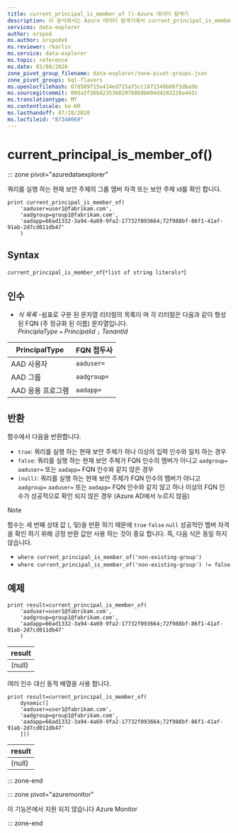 ```yaml
---
title: current_principal_is_member_of ()-Azure 데이터 탐색기
description: 이 문서에서는 Azure 데이터 탐색기에서 current_principal_is_member_of ()에 대해 설명 합니다.
services: data-explorer
author: orspod
ms.author: orspodek
ms.reviewer: rkarlin
ms.service: data-explorer
ms.topic: reference
ms.date: 03/09/2020
zone_pivot_group_filename: data-explorer/zone-pivot-groups.json
zone_pivot_groups: kql-flavors
ms.openlocfilehash: 67d589f15a414ed715a75cc1871549b06f3dba9b
ms.sourcegitcommit: 09da3f26b4235368297b8b9b604d4282228a443c
ms.translationtype: MT
ms.contentlocale: ko-KR
ms.lasthandoff: 07/28/2020
ms.locfileid: "87348669"
---
```

# <a name="current_principal_is_member_of"></a>current_principal_is_member_of()

::: zone pivot="azuredataexplorer"

쿼리를 실행 하는 현재 보안 주체의 그룹 멤버 자격 또는 보안 주체 id를 확인 합니다.

```kusto
print current_principal_is_member_of(
    'aaduser=user1@fabrikam.com', 
    'aadgroup=group1@fabrikam.com',
    'aadapp=66ad1332-3a94-4a69-9fa2-17732f093664;72f988bf-86f1-41af-91ab-2d7cd011db47'
    )
```

## <a name="syntax"></a>Syntax

`current_principal_is_member_of`(`*list of string literals*`)

## <a name="arguments"></a>인수

* *식 목록* -쉼표로 구분 된 문자열 리터럴의 목록이 며 각 리터럴은 다음과 같이 형성 된 FQN (주 정규화 된 이름) 문자열입니다.  
*PrinciplaType* `=` *Principalid* `;` *TenantId*

| PrincipalType   | FQN 접두사  |
|-----------------|-------------|
| AAD 사용자        | `aaduser=`  |
| AAD 그룹       | `aadgroup=` |
| AAD 응용 프로그램 | `aadapp=`   |

## <a name="returns"></a>반환
  
함수에서 다음을 반환합니다.
* `true`: 쿼리를 실행 하는 현재 보안 주체가 하나 이상의 입력 인수와 일치 하는 경우
* `false`: 쿼리를 실행 하는 현재 보안 주체가 FQN 인수의 멤버가 아니고 `aadgroup=` `aaduser=` 또는 `aadapp=` FQN 인수와 같지 않은 경우
* `(null)`: 쿼리를 실행 하는 현재 보안 주체가 FQN 인수의 멤버가 아니고 `aadgroup=` `aaduser=` 또는 `aadapp=` FQN 인수와 같지 않고 하나 이상의 FQN 인수가 성공적으로 확인 되지 않은 경우 (Azure AD에서 누르지 않음) 

> [!NOTE]
> 함수는 세 번째 상태 값 (, 및)을 반환 하기 때문에 `true` `false` `null` 성공적인 멤버 자격을 확인 하기 위해 긍정 반환 값만 사용 하는 것이 중요 합니다. 즉, 다음 식은 동일 하지 않습니다.
> 
> * `where current_principal_is_member_of('non-existing-group')`
> * `where current_principal_is_member_of('non-existing-group') != false` 


## <a name="example"></a>예제

<!-- csl: https://help.kusto.windows.net/Samples -->
```kusto
print result=current_principal_is_member_of(
    'aaduser=user1@fabrikam.com', 
    'aadgroup=group1@fabrikam.com',
    'aadapp=66ad1332-3a94-4a69-9fa2-17732f093664;72f988bf-86f1-41af-91ab-2d7cd011db47'
    )
```

| result |
|--------|
| (null) |

여러 인수 대신 동적 배열을 사용 합니다.

<!-- csl: https://help.kusto.windows.net/Samples -->
```kusto
print result=current_principal_is_member_of(
    dynamic([
    'aaduser=user1@fabrikam.com', 
    'aadgroup=group1@fabrikam.com',
    'aadapp=66ad1332-3a94-4a69-9fa2-17732f093664;72f988bf-86f1-41af-91ab-2d7cd011db47'
    ]))
```

| result |
|--------|
| (null) |

::: zone-end

::: zone pivot="azuremonitor"

이 기능은에서 지원 되지 않습니다 Azure Monitor

::: zone-end
